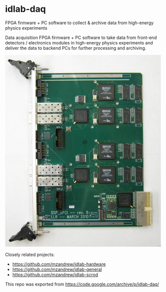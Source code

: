 # idlab-daq
FPGA firmware + PC software to collect &amp; archive data from high-energy physics experiments

Data acquisition FPGA firmware + PC software to take data from front-end detectors / electronics modules in high-energy physics experiments and deliver the data to backend PCs for further processing and archiving.

![DSP_cPCI revB](/downloads/DSP_cPCI.revB.assembled.top.jpeg)

Closely related projects:
* https://github.com/mzandrew/idlab-hardware
* https://github.com/mzandrew/idlab-general
* https://github.com/mzandrew/idlab-scrod

This repo was exported from https://code.google.com/archive/p/idlab-daq/
